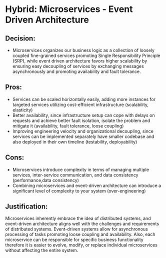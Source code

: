 # Hybrid: Microservices - Event Driven Architecture 

## Decision: 

- Microservices organizes our business logic as a collection of loosely coupled fine-grained services promoting
Single Responsibility Principle (SRP), while event driven architecture favors higher scalability by ensuring
easy decoupling of services by exchanging messages asynchronously and promoting availability and fault tolerance.

## Pros:

- Services can be scaled horizontally easily, adding more instances for targeted services utilizing cost-efficient infrastructure (scalability, elasticity)
- Better availability, since infrastructure setup can cope with delays on requests and achieve better fault isolation, isolate the problem and mitigate it (availability, fault tolerance, loose coupling)
- Improving engineering velocity and organizational decoupling, since services can be implemented separately have smaller codebase and also deployed in their own timeline (testability, deployability)

## Cons:

- Microservices introduce complexity in terms of managing multiple services, inter-service communication, and data consistency (performance,data consistency)
- Combining microservices and event-driven architecture can introduce a significant level of complexity to your system (over-engineering)

## Justification:

Microservices inherently embrace the idea of distributed systems, and event-driven architecture aligns well with the challenges and requirements of distributed systems.
Event-driven systems allow for asynchronous processing of tasks promoting loose coupling and availability. Also, each microservice can be responsible for specific business functionality therefore it is easier to evolve, modify, or replace individual microservices without affecting the entire system.